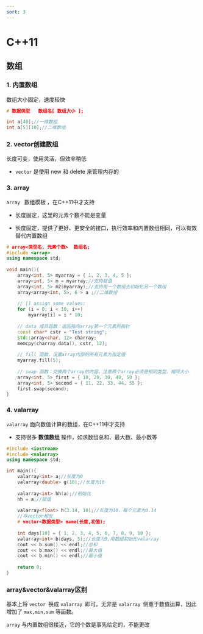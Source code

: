 ```yaml
---
sort: 3
---
```




# C++11

## 数组

### 1. 内置数组

数组大小固定，速度较快

```c++
# 数据类型   数组名[ 数组大小 ];

int a[40];//一维数组
int a[5][10];//二维数组
```

### 2. vector创建数组

长度可变，使用灵活，但效率稍低

-   `vector` 是使用 new 和 delete 来管理内存的

### 3. array

`array ` 数组模板 ，在C++11中才支持

-   长度固定，这里的元素个数不能是变量

-   长度固定，提供了更好、更安全的接口，执行效率和内置数组相同，可以有效替代内置数组

```c++
# array<类型名, 元素个数>  数组名;
#include <array>   
using namespace std;
 
void main(){
	array<int, 5> myarray = { 1, 2, 3, 4, 5 };
	array<int, 5> m = myarray;//支持赋值
	array<int, 5> m2(myarray);//支持用一个数组去初始化另一个数组
    array<array<int, 5>, 6 > a ;//二维数组
    
    // [] assign some values:
	for (i = 0; i < 10; i++) 
        myarray[i] = i * 10;
    
    // data 成员函数：返回指向array第一个元素的指针
    const char* cstr = "Test string";
	std::array<char, 12> charray;
	memcpy(charray.data(), cstr, 12);
    
    // fill 函数，设置array内部的所有元素为指定值
    myarray.fill(5);
    
    // swap 函数：交换两个array的内容，注意两个array必须是相同类型，相同大小
    array<int, 5> first = { 10, 20, 30, 40, 50 };
	array<int, 5> second = { 11, 22, 33, 44, 55 };
	first.swap(second);
}
```

### 4. valarray

`valarray` 面向数值计算的数组，在C++11中才支持

-   支持很多 **数值数组** 操作，如求数组总和、最大数、最小数等

```c++
#include <iostream> 
#include <valarray>
using namespace std;

int main(){
    valarray<int> a;//长度为0
    valarray<double> g(10);//长度为10
    
    valarray<int> hh(a);//初始化
    hh = a;//赋值
    
    valarray<float> h(3.14, 10);//长度为10，每个元素为3.14
    //与vector相反
    # vector<数据类型> name(长度,初值);
    
    int days[10] = { 1, 2, 3, 4, 5, 6, 7, 8, 9, 10 };
    valarray<int> b(days, 5);//长度为5,用数组初始化valarray
    cout << b.sum() << endl;//总和
    cout << b.max() << endl;//最大值
    cout << b.min() << endl;//最小值
    
    return 0;
}
```

### array&vector&valarray区别

基本上将 `vector `换成 `valarray `即可。无非是 `valarray `侧重于数值运算，因此增加了 `max,min,sum` 等函数。

`array` 与内置数组很接近，它的个数是事先给定的，不能更改

